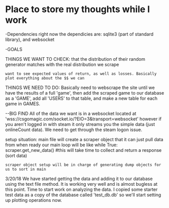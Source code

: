 # Place to store my thoughts while I work

-Dependencies
right now the dependicies are: sqlite3 (part of standard library), and websocket

-GOALS

THINGS WE WANT TO CHECK:
	that the distribution of their random generator matches with the real distribution we scrape

	want to see expected values of return, as well as losses. Basically plot everything about the $$ we can

THINGS WE NEED TO DO:
	Basically need to webscrape the site until we have the results of a full 'game', then add the scraped game to our database as a 'GAME', add all 'USERS' to that table, and make a new table for each game in GAMES.


--BIG FIND
	All of the data we want is in a websocket located at 'wss://csgomagic.com/socket.io/?EIO=3&transport=websocket' however if you aren't logged in with steam it only streams you the simple data (just onlineCount data). We need to get through the steam logon issue.


setup situation:
	main file will create a scraper object that it can just pull data from when ready our main loop will be like
	while True:
		scraper.get_new_data() #this will take time to collect and return a response
		(sort data)


	scraper object setup will be in charge of generating dump objects for us to sort in main

3/20/18
We have started getting the data and adding it to our database using the text file method. It is working very well and is almost bugless at this point. Time to start work on analyzing the data. I copied some starter test data as a copy of the database called 'test_db.db' so we'll start setting up plotting operations now.